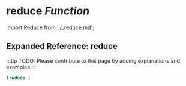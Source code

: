 # **reduce** *Function*

import Reduce from './_reduce.md';

<Reduce />

## Expanded Reference: reduce

:::tip
TODO: Please contribute to this page by adding explanations and examples
:::

```lisp
(reduce )
```
